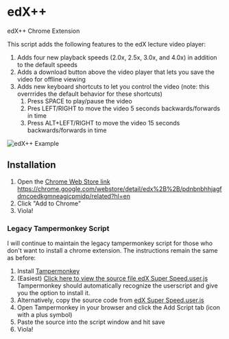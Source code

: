 # edX++
edX++ Chrome Extension

This script adds the following features to the edX lecture video player:
1. Adds four new playback speeds (2.0x, 2.5x, 3.0x, and 4.0x) in addition to the default speeds
1. Adds a download button above the video player that lets you save the video for offline viewing
1. Adds new keyboard shortcuts to let you control the video (note: this overrrides the default behavior for these shortcuts)
    1. Press SPACE to play/pause the video
    1. Pres LEFT/RIGHT to move the video 5 seconds backwards/forwards in time
    1. Press ALT+LEFT/RIGHT to move the video 15 seconds backwards/forwards in time


![edX++ Example](https://i.imgur.com/WVdjCrN.png)

## Installation

1. Open the [Chrome Web Store link](https://chrome.google.com/webstore/detail/edx%2B%2B/pdnbnbhhjagfdmcoedkgmneagicpmidp/related?hl=en) https://chrome.google.com/webstore/detail/edx%2B%2B/pdnbnbhhjagfdmcoedkgmneagicpmidp/related?hl=en
1. Click "Add to Chrome"
1. Viola!




### Legacy Tampermonkey Script
I will continue to maintain the legacy tampermonkey script for those who don't want to install a chrome extension. The instructions remain the same as before:

1. Install [Tampermonkey](https://tampermonkey.net/)
1. (Easiest) [Click here to view the source file edX Super Speed.user.js](https://github.com/EricPryzant/edx-plus-plus/raw/main/Userscript/edX-plus-plus.user.js) Tampermonkey should automatically recognize the userscript and give you the option to install it.
1. Alternatively, copy the source code from [edX Super Speed.user.js](https://github.com/EricPryzant/edx-plus-plus/blob/main/Userscript/edX-plus-plus.user.js)
1. Open Tampermonkey in your browser and click the Add Script tab (icon with a plus symbol)
1. Paste the source into the script window and hit save
1. Viola!
